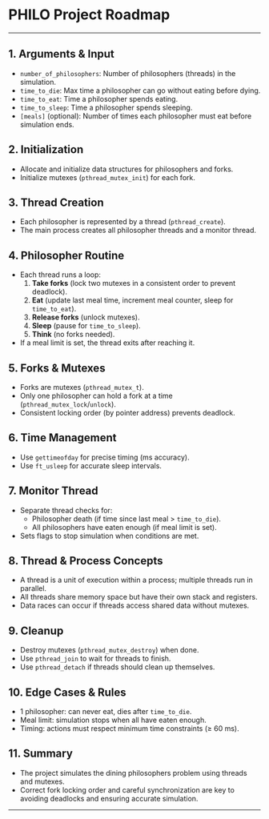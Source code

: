 # PHILO Project Roadmap

---

## 1. Arguments & Input
- `number_of_philosophers`: Number of philosophers (threads) in the simulation.
- `time_to_die`: Max time a philosopher can go without eating before dying.
- `time_to_eat`: Time a philosopher spends eating.
- `time_to_sleep`: Time a philosopher spends sleeping.
- `[meals]` (optional): Number of times each philosopher must eat before simulation ends.

## 2. Initialization
- Allocate and initialize data structures for philosophers and forks.
- Initialize mutexes (`pthread_mutex_init`) for each fork.

## 3. Thread Creation
- Each philosopher is represented by a thread (`pthread_create`).
- The main process creates all philosopher threads and a monitor thread.

## 4. Philosopher Routine
- Each thread runs a loop:
  1. **Take forks** (lock two mutexes in a consistent order to prevent deadlock).
  2. **Eat** (update last meal time, increment meal counter, sleep for `time_to_eat`).
  3. **Release forks** (unlock mutexes).
  4. **Sleep** (pause for `time_to_sleep`).
  5. **Think** (no forks needed).
- If a meal limit is set, the thread exits after reaching it.

## 5. Forks & Mutexes
- Forks are mutexes (`pthread_mutex_t`).
- Only one philosopher can hold a fork at a time (`pthread_mutex_lock`/`unlock`).
- Consistent locking order (by pointer address) prevents deadlock.

## 6. Time Management
- Use `gettimeofday` for precise timing (ms accuracy).
- Use `ft_usleep` for accurate sleep intervals.

## 7. Monitor Thread
- Separate thread checks for:
  - Philosopher death (if time since last meal > `time_to_die`).
  - All philosophers have eaten enough (if meal limit is set).
- Sets flags to stop simulation when conditions are met.

## 8. Thread & Process Concepts
- A thread is a unit of execution within a process; multiple threads run in parallel.
- All threads share memory space but have their own stack and registers.
- Data races can occur if threads access shared data without mutexes.

## 9. Cleanup
- Destroy mutexes (`pthread_mutex_destroy`) when done.
- Use `pthread_join` to wait for threads to finish.
- Use `pthread_detach` if threads should clean up themselves.

## 10. Edge Cases & Rules
- 1 philosopher: can never eat, dies after `time_to_die`.
- Meal limit: simulation stops when all have eaten enough.
- Timing: actions must respect minimum time constraints (≥ 60 ms).

## 11. Summary
- The project simulates the dining philosophers problem using threads and mutexes.
- Correct fork locking order and careful synchronization are key to avoiding deadlocks and ensuring accurate simulation.

---